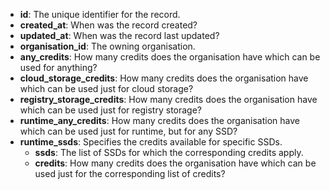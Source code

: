 * **id**: The unique identifier for the record.
* **created_at**: When was the record created?
* **updated_at**: When was the record last updated?
* **organisation_id**: The owning organisation.
* **any_credits**: How many credits does the organisation have which can be used for anything?
* **cloud_storage_credits**: How many credits does the organisation have which can be used just for cloud storage?
* **registry_storage_credits**: How many credits does the organisation have which can be used just for registry storage?
* **runtime_any_credits**: How many credits does the organisation have which can be used just for runtime, but for any SSD?
* **runtime_ssds**: Specifies the credits available for specific SSDs.
    * **ssds**: The list of SSDs for which the corresponding credits apply.
    * **credits**: How many credits does the organisation have which can be used just for the corresponding list of credits?
